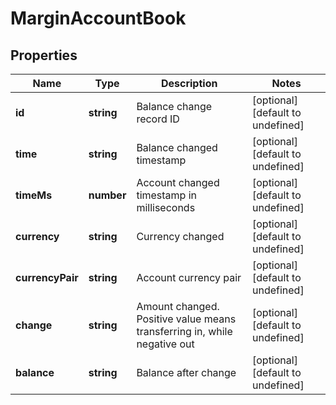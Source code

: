 # MarginAccountBook

## Properties

Name | Type | Description | Notes
------------ | ------------- | ------------- | -------------
**id** | **string** | Balance change record ID | [optional] [default to undefined]
**time** | **string** | Balance changed timestamp | [optional] [default to undefined]
**timeMs** | **number** | Account changed timestamp in milliseconds | [optional] [default to undefined]
**currency** | **string** | Currency changed | [optional] [default to undefined]
**currencyPair** | **string** | Account currency pair | [optional] [default to undefined]
**change** | **string** | Amount changed. Positive value means transferring in, while negative out | [optional] [default to undefined]
**balance** | **string** | Balance after change | [optional] [default to undefined]

